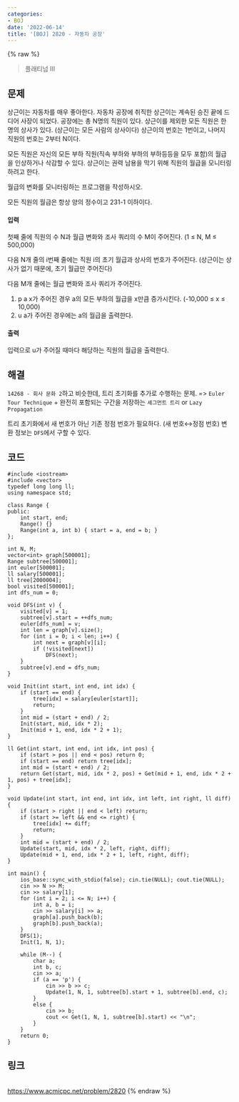 ```yaml
---
categories:
- BOJ
date: '2022-06-14'
title: '[BOJ] 2820 - 자동차 공장'
---
```


{% raw %}
> 플래티넘 III<br>

## 문제
상근이는 자동차를 매우 좋아한다. 자동차 공장에 취직한 상근이는 계속된 승진 끝에 드디어 사장이 되었다. 공장에는 총 N명의 직원이 있다. 상근이를 제외한 모든 직원은 한 명의 상사가 있다. (상근이는 모든 사람의 상사이다) 상근이의 번호는 1번이고, 나머지 직원의 번호는 2부터 N이다.

모든 직원은 자신의 모든 부하 직원(직속 부하와 부하의 부하등등을 모두 포함)의 월급을 인상하거나 삭감할 수 있다. 상근이는 권력 남용을 막기 위해 직원의 월급을 모니터링 하려고 한다.

월급의 변화를 모니터링하는 프로그램을 작성하시오.

모든 직원의 월급은 항상 양의 정수이고 231-1 이하이다.

#### 입력
첫째 줄에 직원의 수 N과 월급 변화와 조사 쿼리의 수 M이 주어진다. (1 ≤ N, M ≤ 500,000)

다음 N개 줄의 i번째 줄에는 직원 i의 초기 월급과 상사의 번호가 주어진다. (상근이는 상사가 없기 때문에, 초기 월급만 주어진다)

다음 M개 줄에는 월급 변화와 조사 쿼리가 주어진다.

1.  p a x가 주어진 경우 a의 모든 부하의 월급을 x만큼 증가시킨다. (-10,000 ≤ x ≤ 10,000)
2.  u a가 주어진 경우에는 a의 월급을 출력한다.

#### 출력
입력으로 u가 주어질 때마다 해당하는 직원의 월급을 출력한다.

## 해결
`14268 - 회사 문화 2`하고 비슷한데, 트리 초기화를 추가로 수행하는 문제. => `Euler Tour Technique` + 완전히 포함되는 구간을 저장하는 `세그먼트 트리` or `Lazy Propagation`

트리 초기화에서 새 번호가 아닌 기존 정점 번호가 필요하다. (새 번호↔정점 번호) 변환 정보는 `DFS`에서 구할 수 있다.

## 코드
```
#include <iostream>
#include <vector>
typedef long long ll;
using namespace std;

class Range {
public:
	int start, end;
	Range() {}
	Range(int a, int b) { start = a, end = b; }
};

int N, M;
vector<int> graph[500001];
Range subtree[500001];
int euler[500001];
ll salary[500001];
ll tree[2000004];
bool visited[500001];
int dfs_num = 0;

void DFS(int v) {
	visited[v] = 1;
	subtree[v].start = ++dfs_num;
	euler[dfs_num] = v;
	int len = graph[v].size();
	for (int i = 0; i < len; i++) {
		int next = graph[v][i];
		if (!visited[next])
			DFS(next);
	}
	subtree[v].end = dfs_num;
}

void Init(int start, int end, int idx) {
	if (start == end) {
		tree[idx] = salary[euler[start]];
		return;
	}
	int mid = (start + end) / 2;
	Init(start, mid, idx * 2);
	Init(mid + 1, end, idx * 2 + 1);
}

ll Get(int start, int end, int idx, int pos) {
	if (start > pos || end < pos) return 0;
	if (start == end) return tree[idx];
	int mid = (start + end) / 2;
	return Get(start, mid, idx * 2, pos) + Get(mid + 1, end, idx * 2 + 1, pos) + tree[idx];
}

void Update(int start, int end, int idx, int left, int right, ll diff) {
	if (start > right || end < left) return;
	if (start >= left && end <= right) {
		tree[idx] += diff;
		return;
	}
	int mid = (start + end) / 2;
	Update(start, mid, idx * 2, left, right, diff);
	Update(mid + 1, end, idx * 2 + 1, left, right, diff);
}

int main() {
	ios_base::sync_with_stdio(false); cin.tie(NULL); cout.tie(NULL);
	cin >> N >> M;
	cin >> salary[1];
	for (int i = 2; i <= N; i++) {
		int a, b = i;
		cin >> salary[i] >> a;
		graph[a].push_back(b);
		graph[b].push_back(a);
	}
	DFS(1);
	Init(1, N, 1);

	while (M--) {
		char a;
		int b, c;
		cin >> a;
		if (a == 'p') {
			cin >> b >> c;
			Update(1, N, 1, subtree[b].start + 1, subtree[b].end, c);
		}
		else {
			cin >> b;
			cout << Get(1, N, 1, subtree[b].start) << "\n";
		}
	}
	return 0;
}
```

## 링크
<br>https://www.acmicpc.net/problem/2820
{% endraw %}